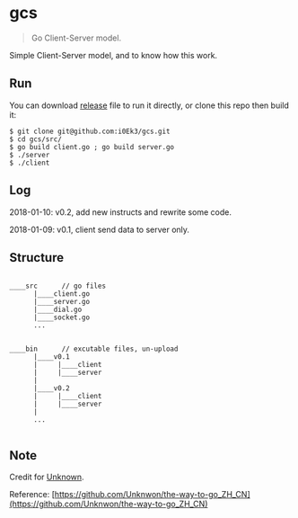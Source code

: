 # gcs

> Go Client-Server model.

Simple Client-Server model, and to know how this work.   


## Run

You can download [release](https://github.com/i0Ek3/gcs/releases) file to run it directly, or clone this repo then build it:

```Shell
$ git clone git@github.com:i0Ek3/gcs.git
$ cd gcs/src/
$ go build client.go ; go build server.go
$ ./server
$ ./client
```


## Log


2018-01-10: v0.2, add new instructs and rewrite some code.

2018-01-09: v0.1, client send data to server only.




## Structure

```Shell

____src      // go files
      |____client.go
      |____server.go
      |____dial.go
      |____socket.go
      ...
      

____bin      // excutable files, un-upload
      |____v0.1
      |     |____client
      |     |____server
      |
      |____v0.2
      |     |____client
      |     |____server
      | 
      ...


```


## Note

Credit for [Unknown](https://github.com/Unknwon).

Reference: [https://github.com/Unknwon/the-way-to-go_ZH_CN](https://github.com/Unknwon/the-way-to-go_ZH_CN)




